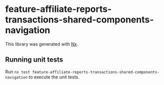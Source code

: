 # feature-affiliate-reports-transactions-shared-components-navigation

This library was generated with [Nx](https://nx.dev).

## Running unit tests

Run `nx test feature-affiliate-reports-transactions-shared-components-navigation` to execute the unit tests.
